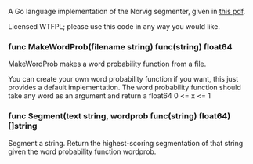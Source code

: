 A Go language implementation of the Norvig segmenter, given in [this pdf](http://norvig.com/ngrams/ch14.pdf).

Licensed WTFPL; please use this code in any way you would like.

### func MakeWordProb(filename string) func(string) float64

MakeWordProb makes a word probability function from a file.

You can create your own word probability function if you want, this just provides a default implementation. The word probability function should take any word as an argument and return a float64 0 <= x <= 1

### func Segment(text string, wordprob func(string) float64) []string

Segment a string. Return the highest-scoring segmentation of that string given the word probability function wordprob.
